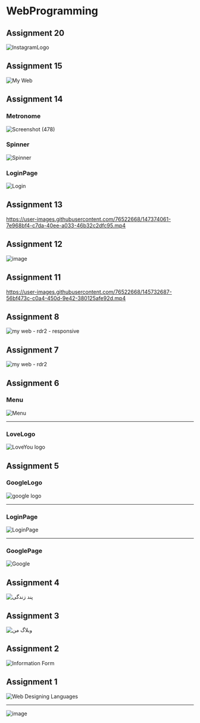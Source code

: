 # WebProgramming
## Assignment 20
![InstagramLogo](https://user-images.githubusercontent.com/76522668/152400958-316ac603-1d1b-4a59-912d-df6981d0bbef.png)

## Assignment 15
![My Web ](https://user-images.githubusercontent.com/76522668/148852933-b8d13785-1b8d-4882-a2a6-ecc09b534c25.png)

## Assignment 14
### Metronome
![Screenshot (478)](https://user-images.githubusercontent.com/76522668/148653559-9d5ba68f-a3a4-411e-8b86-59feede94f5a.png)
### Spinner
![Spinner](https://user-images.githubusercontent.com/76522668/148653579-20f905ed-f702-43a1-a7cc-4df4bded01ed.png)
### LoginPage
![Login](https://user-images.githubusercontent.com/76522668/148653593-35e851c0-e8fe-494c-91dd-106d0f9d8f1e.png)

## Assignment 13
https://user-images.githubusercontent.com/76522668/147374061-7e968bf4-c7da-40ee-a033-46b32c2dfc95.mp4

## Assignment 12
![image](https://user-images.githubusercontent.com/76522668/146019346-062fa2bd-8d9a-4cdd-879d-71c7f07462af.png)

## Assignment 11
https://user-images.githubusercontent.com/76522668/145732687-56bf473c-c0a4-450d-9e42-380125afe92d.mp4

## Assignment 8
![my web - rdr2 - responsive](https://user-images.githubusercontent.com/76522668/145115729-84e3f6d0-a524-41ac-8c00-b5d1f81dbdd9.png)

## Assignment 7
![my web - rdr2](https://user-images.githubusercontent.com/76522668/145115697-cede8040-c6c6-4f9e-a7fb-28d37d9d3c61.png)

## Assignment 6
### Menu
![Menu](https://user-images.githubusercontent.com/76522668/144724814-1f533a7a-9083-463e-acc5-99408a541268.png)
<hr>

### LoveLogo
![LoveYou logo](https://user-images.githubusercontent.com/76522668/144724791-f0e07aea-3b75-45bb-9f27-7d9003bca463.png)


## Assignment 5
### GoogleLogo
![google logo](https://user-images.githubusercontent.com/76522668/144657526-f476f0c4-6380-423e-b8f0-12998ac4b40e.png)
<hr>

### LoginPage
![LoginPage](https://user-images.githubusercontent.com/76522668/144657571-9ca84952-cc6a-40ad-a9ea-ff790d63c59a.png)
<hr>

### GooglePage
![Google](https://user-images.githubusercontent.com/76522668/144657596-7ec3270e-7a44-4213-8fee-d05619685f13.png)

## Assignment 4
![پند زندگی](https://user-images.githubusercontent.com/76522668/144089557-2acca4b8-5e68-405b-842f-307bdfd86a8e.png)

## Assignment 3
![وبلاگ من](https://user-images.githubusercontent.com/76522668/143957278-d1d9f26c-6899-48b8-9601-2c8175f89cd5.png)

## Assignment 2
![Information Form](https://user-images.githubusercontent.com/76522668/143957244-7ca25393-b8af-4891-805d-fadddf11f892.png)

## Assignment 1
![Web Designing Languages](https://user-images.githubusercontent.com/76522668/143956936-f2569878-4178-419f-84ac-1c697f981fd6.png)
<hr>

![image](https://user-images.githubusercontent.com/76522668/143957048-869560ec-cb5a-42f7-9094-0566db71ce6d.png)
